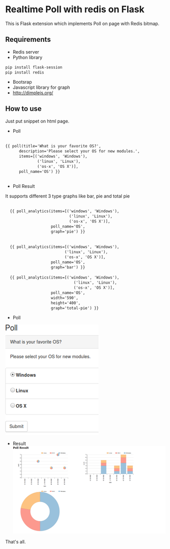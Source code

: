 # Realtime Poll with redis on Flask

This is Flask extension which implements Poll on page with Redis bitmap.


## Requirements

* Redis server
* Python library
~~~
pip install flask-session
pip install redis
~~~
* Bootsrap
* Javascript library for graph
* http://dimplejs.org/

## How to use
Just put snippet on html page.

* Poll

~~~

{{ poll(title='What is your favorite OS?',
      description='Please select your OS for new modules.',
      items=[('windows', 'Windows'),
              ('linux', 'Linux'),
              ('os-x', 'OS X')],
      poll_name='OS') }}


~~~

* Poll Result

It supports different 3 type graphs like bar, pie and total pie

~~~

  {{ poll_analytics(items=[('windows', 'Windows'),
                            ('linux', 'Linux'),
                            ('os-x', 'OS X')],
                    poll_name='OS',
                    graph='pie') }}


  {{ poll_analytics(items=[('windows', 'Windows'),
                          ('linux', 'Linux'),
                          ('os-x', 'OS X')],
                    poll_name='OS',
                    graph='bar') }}

  {{ poll_analytics(items=[('windows', 'Windows'),
                              ('linux', 'Linux'),
                              ('os-x', 'OS X')],
                    poll_name='OS',
                    width='590',
                    height='400',
                    graph='total-pie') }}

~~~

* Poll

![alt text](https://github.com/brenden17/Realtime-Poll-with-Flask-on-Redis/blob/master/img/poll.png "image")

* Result
![alt text](https://github.com/brenden17/Realtime-Poll-with-Flask-on-Redis/blob/master/img/result.png "image")



That's all.